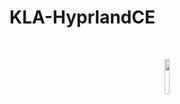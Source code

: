 # KLA-HyprlandCE

<br><div align="center"><img width="12%" src="https://github.com/user-attachments/assets/c67f5b61-74d2-44fe-ba83-ae973402ac0a"/><br></div>
